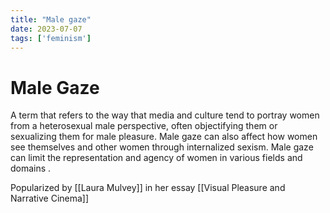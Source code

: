 ```yaml
---
title: "Male gaze"
date: 2023-07-07
tags: ['feminism']
---
```

# Male Gaze
A term that refers to the way that media and culture tend to portray women from a heterosexual male perspective, often objectifying them or sexualizing them for male pleasure. Male gaze can also affect how women see themselves and other women through internalized sexism. Male gaze can limit the representation and agency of women in various fields and domains  .

Popularized by [[Laura Mulvey]] in her essay [[Visual Pleasure and Narrative Cinema]]


